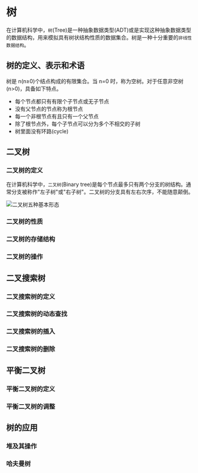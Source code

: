 # 树

在计算机科学中，`树`(Tree)是一种抽象数据类型(ADT)或是实现这种抽象数据类型的数据结构，用来模拟具有树状结构性质的数据集合。树是一种十分重要的`非线性数据结构`。

## 树的定义、表示和术语

树是 n(n≥0)个结点构成的有限集合。当 n=0 时，称为空树。对于任意非空树(n>0)，具备如下特点。

- 每个节点都只有有限个子节点或无子节点
- 没有父节点的节点称为根节点
- 每一个非根节点有且只有一个父节点
- 除了根节点外，每个子节点可以分为多个不相交的子树
- 树里面没有环路(cycle)

## 二叉树

### 二叉树的定义

在计算机科学中，`二叉树`(Binary tree)是每个节点最多只有两个分支的树结构。通常分支被称作"左子树"或"右子树"。二叉树的分支具有左右次序，不能随意颠倒。

![二叉树五种基本形态]()

### 二叉树的性质

### 二叉树的存储结构

### 二叉树的操作

## 二叉搜索树

### 二叉搜索树的定义

### 二叉搜索树的动态查找

### 二叉搜索树的插入

### 二叉搜索树的删除

## 平衡二叉树

### 平衡二叉树的定义

### 平衡二叉树的调整

## 树的应用

### 堆及其操作

### 哈夫曼树
